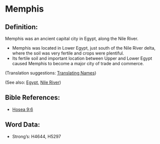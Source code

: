 # Memphis

## Definition:

Memphis was an ancient capital city in Egypt, along the Nile River.

* Memphis was located in Lower Egypt, just south of the Nile River delta, where the soil was very fertile and crops were plentiful.
* Its fertile soil and important location between Upper and Lower Egypt caused Memphis to become a major city of trade and commerce.

(Translation suggestions: [Translating Names](rc://en/ta/man/translate/translate-names))

(See also: [Egypt](../names/egypt.md), [Nile River](../names/nileriver.md))

## Bible References:

* [Hosea 9:6](rc://en/tn/help/hos/09/06)

## Word Data:

* Strong’s: H4644, H5297
